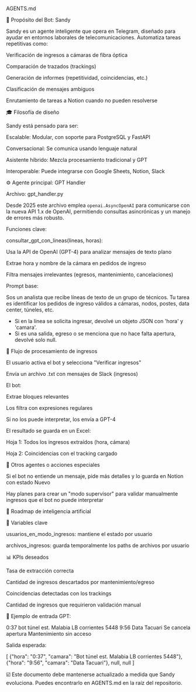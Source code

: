 AGENTS.md

🧠 Propósito del Bot: Sandy

Sandy es un agente inteligente que opera en Telegram, diseñado para ayudar en entornos laborales de telecomunicaciones. Automatiza tareas repetitivas como:

Verificación de ingresos a cámaras de fibra óptica

Comparación de trazados (trackings)

Generación de informes (repetitividad, coincidencias, etc.)

Clasificación de mensajes ambiguos

Enrutamiento de tareas a Notion cuando no pueden resolverse

🎓 Filosofía de diseño

Sandy está pensado para ser:

Escalable: Modular, con soporte para PostgreSQL y FastAPI

Conversacional: Se comunica usando lenguaje natural

Asistente híbrido: Mezcla procesamiento tradicional y GPT

Interoperable: Puede integrarse con Google Sheets, Notion, Slack

⚙️ Agente principal: GPT Handler

Archivo: gpt_handler.py

Desde 2025 este archivo emplea ``openai.AsyncOpenAI`` para comunicarse con la
nueva API 1.x de OpenAI, permitiendo consultas asincrónicas y un manejo de
errores más robusto.

Funciones clave:

consultar_gpt_con_lineas(lineas, horas):

Usa la API de OpenAI (GPT-4) para analizar mensajes de texto plano

Extrae hora y nombre de la cámara en pedidos de ingreso

Filtra mensajes irrelevantes (egresos, mantenimiento, cancelaciones)

Prompt base:

Sos un analista que recibe líneas de texto de un grupo de técnicos.
Tu tarea es identificar los pedidos de ingreso válidos a cámaras, nodos, postes, data center, túneles, etc.
- Si en la línea se solicita ingresar, devolvé un objeto JSON con 'hora' y 'camara'.
- Si es una salida, egreso o se menciona que no hace falta apertura, devolvé solo null.

🔹 Flujo de procesamiento de ingresos

El usuario activa el bot y selecciona "Verificar ingresos"

Envía un archivo .txt con mensajes de Slack (ingresos)

El bot:

Extrae bloques relevantes

Los filtra con expresiones regulares

Si no los puede interpretar, los envía a GPT-4

El resultado se guarda en un Excel:

Hoja 1: Todos los ingresos extraídos (hora, cámara)

Hoja 2: Coincidencias con el tracking cargado

💼 Otros agentes o acciones especiales

Si el bot no entiende un mensaje, pide más detalles y lo guarda en Notion con estado Nuevo

Hay planes para crear un "modo supervisor" para validar manualmente ingresos que el bot no puede interpretar

🧰 Roadmap de inteligencia artificial



🔧 Variables clave

usuarios_en_modo_ingresos: mantiene el estado por usuario

archivos_ingresos: guarda temporalmente los paths de archivos por usuario

📊 KPIs deseados

Tasa de extracción correcta

Cantidad de ingresos descartados por mantenimiento/egreso

Coincidencias detectadas con los trackings

Cantidad de ingresos que requirieron validación manual

🎨 Ejemplo de entrada GPT:

0:37 bot túnel est. Malabia LB corrientes 5448
9:56 Data Tacuari
Se cancela apertura
Mantenimiento sin acceso

Salida esperada:

[
  {"hora": "0:37", "camara": "Bot túnel est. Malabia LB corrientes 5448"},
  {"hora": "9:56", "camara": "Data Tacuari"},
  null,
  null
]

☑️ Este documento debe mantenerse actualizado a medida que Sandy evoluciona. Puedes encontrarlo en AGENTS.md en la raíz del repositorio.